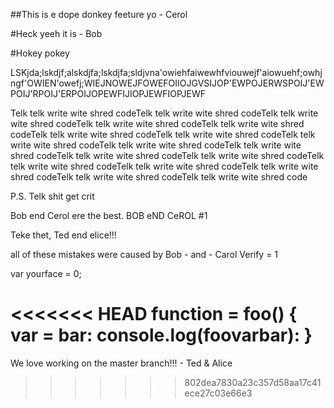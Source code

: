 ##This is e dope donkey feeture yo  - Cerol

#Heck yeeh it is - Bob

#Hokey pokey

LSKjda;lskdjf;alskdjfa;lskdjfa;sldjvna'owiehfaiwewhfviouwejf'aiowuehf;owhjngf'OWIEN'owefj;WIEJNOWEJFOWEFOIIOJGVSIJOP'EWPOJERWSPOIJ'EWPOIJ'RPOIJ'ERPOIJOPEWFIJIOPJEWFIOPJEWF

 Telk telk write wite shred codeTelk telk write wite shred codeTelk telk write wite shred codeTelk telk write wite shred codeTelk telk write wite shred codeTelk telk write wite shred codeTelk telk write wite shred codeTelk telk write wite shred codeTelk telk write wite shred codeTelk telk write wite shred codeTelk telk write wite shred codeTelk telk write wite shred codeTelk telk write wite shred codeTelk telk write wite shred codeTelk telk write wite shred codeTelk telk write wite shred codeTelk telk write wite shred code

 P.S. Telk shit get crit
 
Bob end Cerol ere the best. BOB eND CeROL #1

Teke thet, Ted end elice!!!

all of these mistakes were caused by Bob - and - Carol
Verify = 1

var yourface = 0;

<<<<<<< HEAD
function = foo() {
  var = bar:
  console.log(foovarbar):
}
=======
We love working on the master branch!!! - Ted & Alice
>>>>>>> 802dea7830a23c357d58aa17c41ece27c03e66e3

